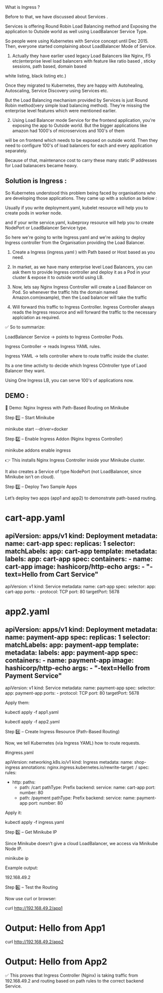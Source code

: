 What is Ingress ?

Before to that, we have discussed about Services .

Services is offering Round Robin Load Balancing method and Exposing the application to Outside world as well using LoadBalancer Service Type.

So people were using Kubernetes with Service concept until Dec 2015. Then, everyone started complaining about LoadBalancer Mode of Service. 

1) Actually they have earlier used legacy Load Balancers like Nginx, F5 etc(enterprise level load balancers with feature like ratio based , sticky sessions, path based, domain based

white listing, black listing etc.)

Once they migrated to Kubernetes, they are happy with Autohealing, Autoscaling, Service Discovery using Services etc.

But the Load Balancing mechanism provided by Services is just Round Robin method(very simple load balancing method). They're missing the enterprise level features which were mentioned earlier.

2) Using Load Balancer mode Service for the frontend application, you're exposing the app to Outside world. But the bigger applications like amazon had 1000's of microservices and 100's of them

will be on frontend which needs to be exposed on outside world. Then they need to configure 100's of load balancers for each and every application separately.

Because of that, maintenance cost to carry these many static IP addresses for Load balanacers became heavy.

## Solution is Ingress :

So Kubernetes understood this problem being faced by organisations who are developing those applications. They came up with a solution as below : 

Usually if you write deployment.yaml, kubelet resource will help you to create pods in worker node.

and if your write service.yaml, kubeproxy resource will help you to create NodePort or LoadBalancer Service type.

So here we're going to write Ingress.yaml and we're asking to deploy Ingress controller from the Organisation providing the Load Balancer.

1. Create a Ingress (ingress.yaml ) with Path based or Host based as you need.

2. In market, as we have many enterprise level Load Balancers, you can ask them to provide Ingress controller and deploy it as a Pod in your cluster & expose it to outside world using LB.

3. Now, lets say Nginx Ingress Controller will create a Load Balancer on Pod. So whenever the traffic hits the domain named Amazon.com(example), then the Load balancer will take the traffic

4. Will forward this traffic to Ingress Controller. Ingress Controller always reads the Ingress resource and will forward the traffic to the necessary applciation as required.

✅ So to summarize:

LoadBalancer Service → points to Ingress Controller Pods.

Ingress Controller → reads Ingress YAML rules.

Ingress YAML → tells controller where to route traffic inside the cluster.

Its a one time activity to decide which Ingress COntroller type of Laod Balancer they want.

Using One Ingress LB, you can serve 100's of applications now.

## DEMO :

🚀 Demo: Nginx Ingress with Path-Based Routing on Minikube

Step 1️⃣ – Start Minikube

minikube start --driver=docker

Step 2️⃣ – Enable Ingress Addon (Nginx Ingress Controller)

minikube addons enable ingress


👉 This installs Nginx Ingress Controller inside your Minikube cluster.

It also creates a Service of type NodePort (not LoadBalancer, since Minikube isn’t on cloud).

Step 3️⃣ – Deploy Two Sample Apps

Let’s deploy two apps (app1 and app2) to demonstrate path-based routing.

# cart-app.yaml

apiVersion: apps/v1
kind: Deployment
metadata:
  name: cart-app
spec:
  replicas: 1
  selector:
    matchLabels:
      app: cart-app
  template:
    metadata:
      labels:
        app: cart-app
    spec:
      containers:
      - name: cart-app
        image: hashicorp/http-echo
        args:
          - "-text=Hello from Cart Service"
---
apiVersion: v1
kind: Service
metadata:
  name: cart-app
spec:
  selector:
    app: cart-app
  ports:
    - protocol: TCP
      port: 80
      targetPort: 5678


# app2.yaml

apiVersion: apps/v1
kind: Deployment
metadata:
  name: payment-app
spec:
  replicas: 1
  selector:
    matchLabels:
      app: payment-app
  template:
    metadata:
      labels:
        app: payment-app
    spec:
      containers:
      - name: payment-app
        image: hashicorp/http-echo
        args:
          - "-text=Hello from Payment Service"
---
apiVersion: v1
kind: Service
metadata:
  name: payment-app
spec:
  selector:
    app: payment-app
  ports:
    - protocol: TCP
      port: 80
      targetPort: 5678



Apply them:

kubectl apply -f app1.yaml

kubectl apply -f app2.yaml

Step 4️⃣ – Create Ingress Resource (Path-Based Routing)

Now, we tell Kubernetes (via Ingress YAML) how to route requests.

#ingress.yaml

apiVersion: networking.k8s.io/v1
kind: Ingress
metadata:
  name: shop-ingress
  annotations:
    nginx.ingress.kubernetes.io/rewrite-target: /
spec:
  rules:
  - http:
      paths:
      - path: /cart
        pathType: Prefix
        backend:
          service:
            name: cart-app
            port:
              number: 80
      - path: /payment
        pathType: Prefix
        backend:
          service:
            name: payment-app
            port:
              number: 80



Apply it:

kubectl apply -f ingress.yaml

Step 5️⃣ – Get Minikube IP

Since Minikube doesn’t give a cloud LoadBalancer, we access via Minikube Node IP.

minikube ip


Example output:

192.168.49.2

Step 6️⃣ – Test the Routing

Now use curl or browser:

curl http://192.168.49.2/app1

# Output: Hello from App1

curl http://192.168.49.2/app2

# Output: Hello from App2


✅ This proves that Ingress Controller (Nginx) is taking traffic from 192.168.49.2 and routing based on path rules to the correct backend Service.


